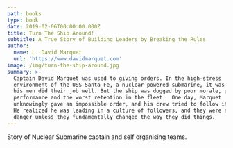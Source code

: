 ```yaml
---
path: books
type: book
date: 2019-02-06T00:00:00.000Z
title: Turn The Ship Around!
subtitle: A True Story of Building Leaders by Breaking the Rules
author:
  name: L. David Marquet
  url: 'https://www.davidmarquet.com'
image: /img/turn-the-ship-around.jpg
summary: >-
  Captain David Marquet was used to giving orders. In the high-stress
  environment of the USS Santa Fe, a nuclear-powered submarine, it was crucial
  his men did their job well. But the ship was dogged by poor morale, poor
  performance and the worst retention in the fleet.  One day, Marquet
  unknowingly gave an impossible order, and his crew tried to follow it anyway.
  He realized he was leading in a culture of followers, and they were all in
  danger unless they fundamentally changed the way they did things.
---
```

Story of Nuclear Submarine captain and self organising teams.
